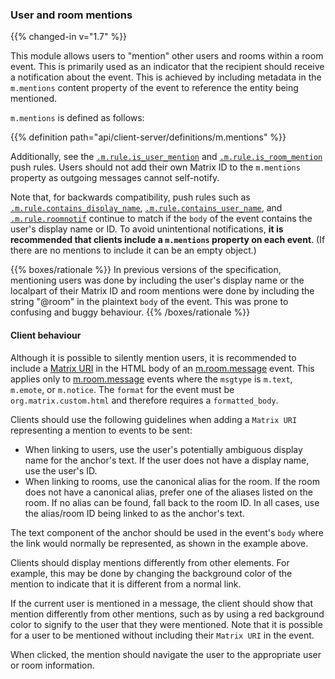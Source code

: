 
### User and room mentions

{{% changed-in v="1.7" %}}

This module allows users to "mention" other users and rooms within a room event.
This is primarily used as an indicator that the recipient should receive a notification
about the event.
This is achieved by including metadata in the `m.mentions` content property of
the event to reference the entity being mentioned.

`m.mentions` is defined as follows:

{{% definition path="api/client-server/definitions/m.mentions" %}}

Additionally, see the [`.m.rule.is_user_mention`](#_m_rule_is_user_mention) and
[`.m.rule.is_room_mention`](#_m_rule_is_room_mention) push rules.
Users should not add their own Matrix ID to the `m.mentions` property as outgoing
messages cannot self-notify.

Note that, for backwards compatibility, push rules such as [`.m.rule.contains_display_name`](#_m_rule_contains_display_name),
[`.m.rule.contains_user_name`](#_m_rule_contains_user_name), and
[`.m.rule.roomnotif`](#_m_rule_roomnotif) continue to  match if the `body` of
the event contains the user's display name or ID. To avoid unintentional notifications,
**it is recommended that clients include a `m.mentions` property on each event**.
(If there are no mentions to include it can be an empty object.)

{{% boxes/rationale %}}
In previous versions of the specification, mentioning users was done by
including the user's display name or the localpart of their Matrix ID and room
mentions were done by including the string "@room" in the plaintext `body` of
the event. This was prone to confusing and buggy behaviour.
{{% /boxes/rationale %}}

#### Client behaviour

Although it is possible to silently mention users, it is recommended to include a
[Matrix URI](/appendices/#uris) in the HTML body of  an [m.room.message](#mroommessage)
event. This applies only to [m.room.message](#mroommessage) events where the `msgtype` is
`m.text`, `m.emote`, or `m.notice`. The `format` for the event must be
`org.matrix.custom.html` and therefore requires a `formatted_body`.

Clients should use the following guidelines when adding a `Matrix URI`
representing a mention to events to be sent:

-   When linking to users, use the user's potentially ambiguous display
    name for the anchor's text. If the user does not have a display
    name, use the user's ID.
-   When linking to rooms, use the canonical alias for the room. If the
    room does not have a canonical alias, prefer one of the aliases
    listed on the room. If no alias can be found, fall back to the room
    ID. In all cases, use the alias/room ID being linked to as the
    anchor's text.

The text component of the anchor should be used in the event's `body`
where the link would normally be represented, as shown in the example
above.

Clients should display mentions differently from other elements. For
example, this may be done by changing the background color of the
mention to indicate that it is different from a normal link.

If the current user is mentioned in a message, the client should show that
mention differently from other mentions, such as by using a red
background color to signify to the user that they were mentioned. Note that
it is possible for a user to be mentioned without including their `Matrix URI`
in the event.

When clicked, the mention should navigate the user to the appropriate
user or room information.

